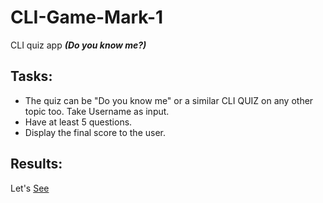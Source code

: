 # CLI-Game-Mark-1
CLI quiz app ***(Do you know me?)*** 
## Tasks:
- The quiz can be "Do you know me" or a similar CLI QUIZ on any other topic too. Take Username as input.
- Have at least 5 questions.
- Display the final score to the user.
## Results: 
Let's [See](https://replit.com/@arjun-computer/LevelZero-CLI-Game-Mark-1?v=1)
